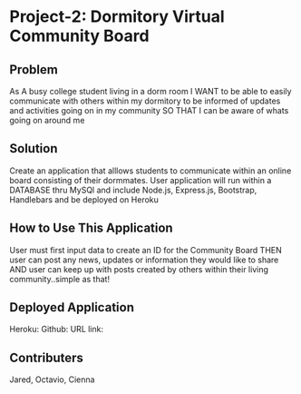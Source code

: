 # Project-2: Dormitory Virtual Community Board

## Problem 
As A busy college student living in a dorm room 
I WANT to be able to easily communicate with others within my 
dormitory to be informed of updates and activities 
going on in my community 
SO THAT I can be aware of whats going on around me 


## Solution
Create an application that alllows students to communicate within
an online board consisting of their dormmates. 
User application will
run within a DATABASE thru MySQl and include Node.js, Express.js, Bootstrap, Handlebars and be deployed on Heroku


## How to Use This Application 
User must first input data to create an ID for the Community Board 
THEN user can post any news, updates or information they would like 
to share AND user can keep up with posts created by others within their living community..simple as that!


## Deployed Application 
Heroku:
Github:
URL link:


## Contributers 
Jared, 
Octavio, 
Cienna

